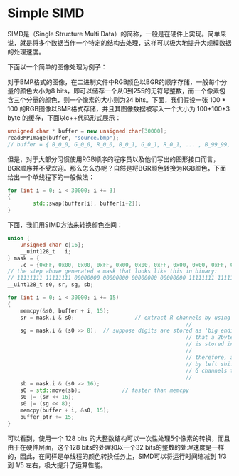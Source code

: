# Simple SIMD

SIMD是（Single Structure Multi Data）的简称，一般是在硬件上实现。简单来说，就是将多个数据当作一个特定的结构去处理，这样可以极大地提升大规模数据的处理速度。

下面以一个简单的图像处理为例子：

对于BMP格式的图像，在二进制文件中RGB颜色以BGR的顺序存储，一般每个分量的颜色大小为8 bits，即可以储存一个从0到255的无符号整数，而一个像素包含三个分量的颜色，则一个像素的大小则为24 bits。下面，我们假设一张 100 \* 100 的RGB图像以BMP格式存储，并且其图像数据被写入一个大小为 100\*100\*3 byte 的缓存，下面以c++代码形式展示：

```c++
unsigned char * buffer = new unsigned char[30000];
readBMPImage(buffer, "source.bmp");
// buffer = { B_0_0, G_0_0, R_0_0, B_0_1, G_0_1, R_0_1, ... , B_99_99, G_99_99, R_99_99 }
```

但是，对于大部分习惯使用RGB顺序的程序员以及他们写出的图形接口而言，BGR顺序并不受欢迎。那么怎么办呢？自然是将BGR颜色转换为RGB颜色，下面给出一个单线程下的一般做法：

```c++
for (int i = 0; i < 30000; i += 3)
{
		std::swap(buffer[i], buffer[i+2]);
}
```



下面，我们用SIMD方法来转换颜色空间：

```c++
union {
  	unsigned char c[16];
  	__uint128_t   i;
} mask = { 
  	.c = {0xFF, 0x00, 0x00, 0xFF, 0x00, 0x00, 0xFF, 0x00, 0x00, 0xFF, 0x00, 0x00, 0xFF, 0x00, 0x00, 0x00} };
// the step above generated a mask that looks like this in binary:
// 11111111 11111111 00000000 00000000 00000000 00000000 11111111 11111111 ...
__uint128_t s0, sr, sg, sb;

for (int i = 0; i < 30000; i += 15)
{
  	memcpy(&s0, buffer + i, 15);
    sr = mask.i & s0;					// extract R channels by using bit operator
  														//
    sg = mask.i & (s0 >> 8);  // suppose digits are stored as 'big endian' order
  														// that a 2byte integer 258 = 256 + 2 = 0x0102 
  														// is stored in memory as 00000010 00000001 or 0x02 0x01
  														// 
    													// therefore, a right shift operator is actually performed
    													// by left shift in memory, and by left shift s0, we align
     													// G channels to the mask
  														//
    sb = mask.i & (s0 >> 16);
    s0 = std::move(sb); 			// faster than memcpy
    s0 |= (sr << 16);
    s0 |= (sg << 8);
    memcpy(buffer + i, &s0, 15);
    buffer_ptr += 15;
}
```

可以看到，使用一个 128 bits 的大整数结构可以一次性处理5个像素的转换，而且由于在硬件层面，这个128 bits的处理和以一个32 bits的整数的处理速度是一样的，因此，在同样是单线程的颜色转换任务上，SIMD可以将运行时间缩减到 1/3 到 1/5 左右，极大提升了运算性能。